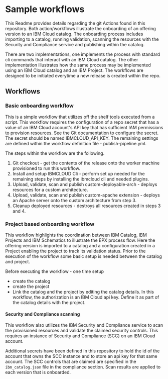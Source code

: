 # Sample workflows

This Readme provides details regarding the git Actions found in this repository. Both action/workflows illustrate the onboarding of an offering version to
 an IBM Cloud catalog.  The onboarding process includes importing to a catalog, running validation, scanning the resources with the Security and Compliance 
 service and publishing within the catalog.

There are two implementations, one implements the process with standard cli commands that interact with an IBM Cloud catalog.  The other implementation 
illustrates how the same process may be implemented using an IBM Cloud catalog and an IBM Project.  The workflows are designed to be initiated everytime 
a new release is created within the repo.  

## Workflows

### Basic onboarding workflow

This is a simple workflow that utilizes off the shelf tools executed from a script.  This workflow requires the configuration of a repo secret that has a value 
of an IBM Cloud account's API key that has sufficient IAM permissions to provision resources.  See the Git documentation to configure the secret.  
The secret should be named IBMCLOUD_API_KEY.  The remaining settings are defined within the workflow definition file - publish-pipeline.yml.  

The steps within the workflow are the following.

1.  Git checkout - get the contents of the release onto the worker machine provisioned to run this workflow.
2.  Install and setup IBMCLOUD Cli - perform set up needed for the remaining steps by installing the ibmcloud cli and needed plugins.
3.  Upload, validate, scan and publish custom-deployable-arch - deploys resources for a custom architecture.
4.  Upload, validate, scan and publish custom-apache extension - deploys an Apache server onto the custom architecture from step 3.
5.  Cleanup deployed resources - destroys all resources created in steps 3 and 4.

### Project based onboarding workflow

This workflow highlights the coordination between IBM Catalog, IBM Projects and IBM Schematics to illustrate the EPX process flow.  Here the 
offering version is imported to a catalog and a configuration created in a Project enabling the project to track its validation status.  Prior 
to the execution of the workflow some basic setup is needed between the catalog and project.

Before executing the workflow - one time setup
- create the catalog
- create the project
- Link the catalog and the project by editing the catalog details.  In this workflow, the authorization is an IBM Cloud api key.  Define it as part of the catalog details with the project.


#### Security and Compliance scanning

This workflow also utilizes the IBM Security and Compliance service to scan the provisioned resources and validate the claimed security controls.  This requires an instance of Security and Compliance (SCC) on an IBM Cloud account.  

Additional secrets have been defined in this repository to hold the id of the account that owns the SCC instance and to store an api key for that same account.  The SCC controls that are claimed are specified in the `ibm_catalog.json` file in the compliance section.  Scan results are applied 
to each version that is onboarded. 

